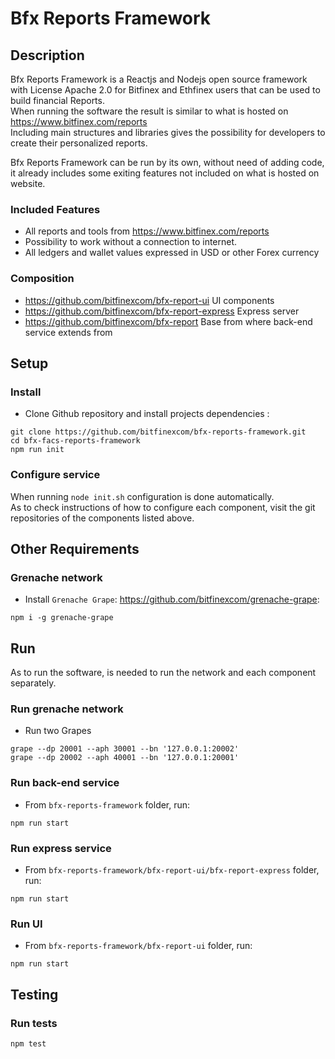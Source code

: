 # Bfx Reports Framework

## Description

Bfx Reports Framework is a Reactjs and Nodejs open source framework with License Apache 2.0 for Bitfinex and Ethfinex users that can be used to build financial Reports. </br>
When running the software the result is similar to what is hosted on https://www.bitfinex.com/reports </br>
Including main structures and libraries gives the possibility for developers to create their personalized reports. </br>

Bfx Reports Framework can be run by its own, without need of adding code, it already includes some exiting features not included on what is hosted on website.

### Included Features
- All reports and tools from https://www.bitfinex.com/reports
- Possibility to work without a connection to internet.
- All ledgers and wallet values expressed in USD or other Forex currency

### Composition
- https://github.com/bitfinexcom/bfx-report-ui UI components
- https://github.com/bitfinexcom/bfx-report-express Express server
- https://github.com/bitfinexcom/bfx-report Base from where back-end service extends from

## Setup

### Install

- Clone Github repository and install projects dependencies :

```console
git clone https://github.com/bitfinexcom/bfx-reports-framework.git
cd bfx-facs-reports-framework
npm run init
```

### Configure service

When running `node init.sh` configuration is done automatically. </br>
As to check instructions of how to configure each component, visit the git repositories of the components listed above.

## Other Requirements

### Grenache network

- Install `Grenache Grape`: <https://github.com/bitfinexcom/grenache-grape>:

```console
npm i -g grenache-grape
```

## Run

As to run the software, is needed to run the network and each component separately.

### Run grenache network

- Run two Grapes

```console
grape --dp 20001 --aph 30001 --bn '127.0.0.1:20002'
grape --dp 20002 --aph 40001 --bn '127.0.0.1:20001'
```

### Run back-end service

- From `bfx-reports-framework` folder, run:

```console
npm run start
```

### Run express service

- From `bfx-reports-framework/bfx-report-ui/bfx-report-express` folder, run:

```console
npm run start
```

### Run UI

- From `bfx-reports-framework/bfx-report-ui` folder, run:

```console
npm run start
```


## Testing

### Run tests

```console
npm test
```
